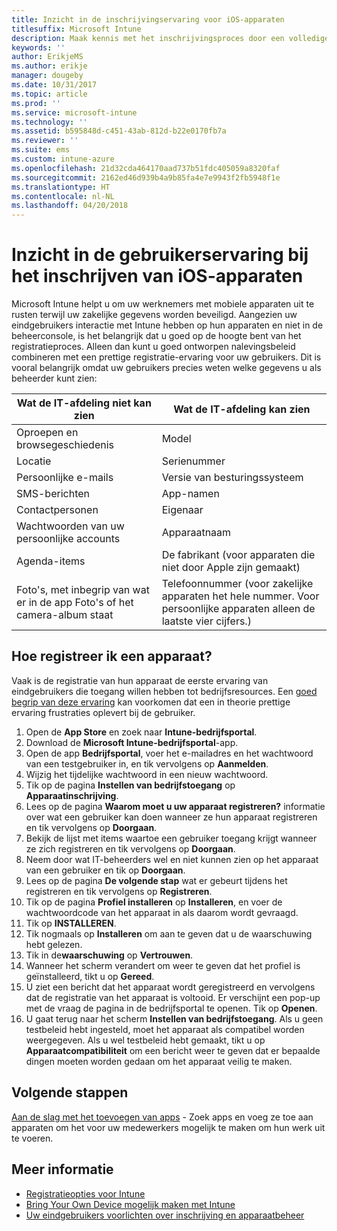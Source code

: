 ```yaml
---
title: Inzicht in de inschrijvingservaring voor iOS-apparaten
titlesuffix: Microsoft Intune
description: Maak kennis met het inschrijvingsproces door een volledige inschrijvingsprocedure voor een iOS-apparaat te doorlopen.
keywords: ''
author: ErikjeMS
ms.author: erikje
manager: dougeby
ms.date: 10/31/2017
ms.topic: article
ms.prod: ''
ms.service: microsoft-intune
ms.technology: ''
ms.assetid: b595848d-c451-43ab-812d-b22e0170fb7a
ms.reviewer: ''
ms.suite: ems
ms.custom: intune-azure
ms.openlocfilehash: 21d32cda464170aad737b51fdc405059a8320faf
ms.sourcegitcommit: 2162ed46d939b4a9b85fa4e7e9943f2fb5948f1e
ms.translationtype: HT
ms.contentlocale: nl-NL
ms.lasthandoff: 04/20/2018
---
```

# <a name="understand-the-users-experience-enrolling-an-ios-device"></a>Inzicht in de gebruikerservaring bij het inschrijven van iOS-apparaten

Microsoft Intune helpt u om uw werknemers met mobiele apparaten uit te rusten terwijl uw zakelijke gegevens worden beveiligd. Aangezien uw eindgebruikers interactie met Intune hebben op hun apparaten en niet in de beheerconsole, is het belangrijk dat u goed op de hoogte bent van het registratieproces. Alleen dan kunt u goed ontworpen nalevingsbeleid combineren met een prettige registratie-ervaring voor uw gebruikers. Dit is vooral belangrijk omdat uw gebruikers precies weten welke gegevens u als beheerder kunt zien:

| Wat de IT-afdeling niet kan zien | Wat de IT-afdeling kan zien |
|---|---|
| Oproepen en browsegeschiedenis | Model |
| Locatie | Serienummer |
| Persoonlijke e-mails | Versie van besturingssysteem |
| SMS-berichten | App-namen |
| Contactpersonen | Eigenaar |
| Wachtwoorden van uw persoonlijke accounts | Apparaatnaam |
| Agenda-items | De fabrikant (voor apparaten die niet door Apple zijn gemaakt) |
| Foto's, met inbegrip van wat er in de app Foto's of het camera-album staat | Telefoonnummer (voor zakelijke apparaten het hele nummer. Voor persoonlijke apparaten alleen de laatste vier cijfers.) |

## <a name="how-do-i-enroll-a-device"></a>Hoe registreer ik een apparaat?

Vaak is de registratie van hun apparaat de eerste ervaring van eindgebruikers die toegang willen hebben tot bedrijfsresources. Een [goed begrip van deze ervaring](end-user-educate.md) kan voorkomen dat een in theorie prettige ervaring frustraties oplevert bij de gebruiker.

1. Open de **App Store** en zoek naar **Intune-bedrijfsportal**.
2. Download de **Microsoft Intune-bedrijfsportal**-app.
3. Open de app **Bedrijfsportal**, voer het e-mailadres en het wachtwoord van een testgebruiker in, en tik vervolgens op **Aanmelden**.
4. Wijzig het tijdelijke wachtwoord in een nieuw wachtwoord.
5. Tik op de pagina **Instellen van bedrijfstoegang** op **Apparaatinschrijving**.
6. Lees op de pagina **Waarom moet u uw apparaat registreren?** informatie over wat een gebruiker kan doen wanneer ze hun apparaat registreren en tik vervolgens op **Doorgaan**.
7. Bekijk de lijst met items waartoe een gebruiker toegang krijgt wanneer ze zich registreren en tik vervolgens op **Doorgaan**.
8. Neem door wat IT-beheerders wel en niet kunnen zien op het apparaat van een gebruiker en tik op **Doorgaan**.
9. Lees op de pagina **De volgende stap** wat er gebeurt tijdens het registreren en tik vervolgens op **Registreren**.
10. Tik op de pagina **Profiel installeren** op **Installeren**, en voer de wachtwoordcode van het apparaat in als daarom wordt gevraagd.
11. Tik op **INSTALLEREN**.
12. Tik nogmaals op **Installeren** om aan te geven dat u de waarschuwing hebt gelezen.
13. Tik in de**waarschuwing** op **Vertrouwen**.
14. Wanneer het scherm verandert om weer te geven dat het profiel is geïnstalleerd, tikt u op **Gereed**.
15. U ziet een bericht dat het apparaat wordt geregistreerd en vervolgens dat de registratie van het apparaat is voltooid. Er verschijnt een pop-up met de vraag de pagina in de bedrijfsportal te openen. Tik op **Openen**.
16. U gaat terug naar het scherm **Instellen van bedrijfstoegang**. Als u geen testbeleid hebt ingesteld, moet het apparaat als compatibel worden weergegeven. Als u wel testbeleid hebt gemaakt, tikt u op **Apparaatcompatibiliteit** om een bericht weer te geven dat er bepaalde dingen moeten worden gedaan om het apparaat veilig te maken.

## <a name="next-steps"></a>Volgende stappen

[Aan de slag met het toevoegen van apps](get-started-apps.md) - Zoek apps en voeg ze toe aan apparaten om het voor uw medewerkers mogelijk te maken om hun werk uit te voeren.

## <a name="learn-more"></a>Meer informatie

* [Registratieopties voor Intune](enrollment-options.md)
* [Bring Your Own Device mogelijk maken met Intune](byod-enable.md)
* [Uw eindgebruikers voorlichten over inschrijving en apparaatbeheer](end-user-educate.md)
